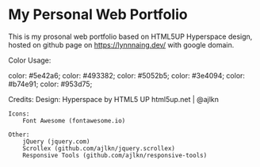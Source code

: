 # My Personal Web Portfolio

This is my prosonal web portfolio based on HTML5UP Hyperspace design, hosted on github page on <a href="https://lynnnaing.dev/">https://lynnnaing.dev/</a> with google domain.

Color Usage:

color: #5e42a6;
color: #493382;
color: #5052b5;
color: #3e4094;
color: #b74e91;
color: #953d75;

Credits:
	Design:
        Hyperspace by HTML5 UP
        html5up.net | @ajlkn

	Icons:
		Font Awesome (fontawesome.io)

	Other:
		jQuery (jquery.com)
		Scrollex (github.com/ajlkn/jquery.scrollex)
		Responsive Tools (github.com/ajlkn/responsive-tools)